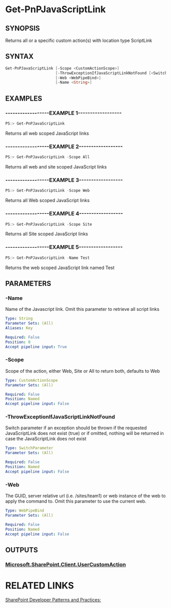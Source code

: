 # Get-PnPJavaScriptLink

## SYNOPSIS
Returns all or a specific custom action(s) with location type ScriptLink

## SYNTAX 

```powershell
Get-PnPJavaScriptLink [-Scope <CustomActionScope>]
                      [-ThrowExceptionIfJavaScriptLinkNotFound [<SwitchParameter>]]
                      [-Web <WebPipeBind>]
                      [-Name <String>]
```

## EXAMPLES

### ------------------EXAMPLE 1------------------
```powershell
PS:> Get-PnPJavaScriptLink
```

Returns all web scoped JavaScript links

### ------------------EXAMPLE 2------------------
```powershell
PS:> Get-PnPJavaScriptLink -Scope All
```

Returns all web and site scoped JavaScript links

### ------------------EXAMPLE 3------------------
```powershell
PS:> Get-PnPJavaScriptLink -Scope Web
```

Returns all Web scoped JavaScript links

### ------------------EXAMPLE 4------------------
```powershell
PS:> Get-PnPJavaScriptLink -Scope Site
```

Returns all Site scoped JavaScript links

### ------------------EXAMPLE 5------------------
```powershell
PS:> Get-PnPJavaScriptLink -Name Test
```

Returns the web scoped JavaScript link named Test

## PARAMETERS

### -Name
Name of the Javascript link. Omit this parameter to retrieve all script links

```yaml
Type: String
Parameter Sets: (All)
Aliases: Key

Required: False
Position: 0
Accept pipeline input: True
```

### -Scope
Scope of the action, either Web, Site or All to return both, defaults to Web

```yaml
Type: CustomActionScope
Parameter Sets: (All)

Required: False
Position: Named
Accept pipeline input: False
```

### -ThrowExceptionIfJavaScriptLinkNotFound
Switch parameter if an exception should be thrown if the requested JavaScriptLink does not exist (true) or if omitted, nothing will be returned in case the JavaScriptLink does not exist

```yaml
Type: SwitchParameter
Parameter Sets: (All)

Required: False
Position: Named
Accept pipeline input: False
```

### -Web
The GUID, server relative url (i.e. /sites/team1) or web instance of the web to apply the command to. Omit this parameter to use the current web.

```yaml
Type: WebPipeBind
Parameter Sets: (All)

Required: False
Position: Named
Accept pipeline input: False
```

## OUTPUTS

### [Microsoft.SharePoint.Client.UserCustomAction](https://msdn.microsoft.com/en-us/library/microsoft.sharepoint.client.usercustomaction.aspx)

# RELATED LINKS

[SharePoint Developer Patterns and Practices:](http://aka.ms/sppnp)